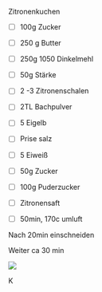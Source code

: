 Zitronenkuchen 


- [ ] 100g Zucker
- [ ] 250 g Butter
- [ ] 250g 1050 Dinkelmehl
- [ ] 50g Stärke
- [ ] 2 -3 Zitronenschalen
- [ ] 2TL Bachpulver
- [ ] 5 Eigelb
- [ ] Prise salz

- [ ] 5 Eiweiß 
- [ ] 50g Zucker

- [ ] 100g Puderzucker
- [ ] Zitronensaft

- [ ] 50min, 170c umluft 

Nach 20min einschneiden

Weiter ca 30 min


![](Scan%20Page.jpg)

K